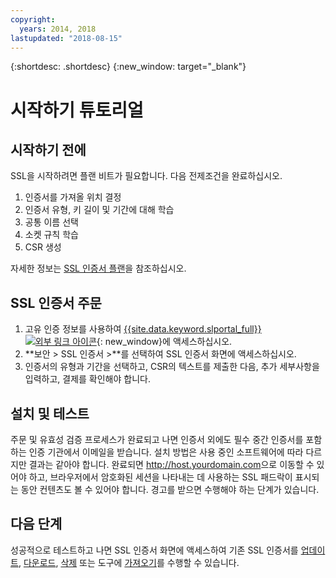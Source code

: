 ```yaml
---
copyright:
  years: 2014, 2018
lastupdated: "2018-08-15"
---
```


{:shortdesc: .shortdesc}
{:new_window: target="_blank"}

# 시작하기 튜토리얼  


## 시작하기 전에

SSL을 시작하려면 플랜 비트가 필요합니다. 다음 전제조건을 완료하십시오.

1. 인증서를 가져올 위치 결정
2. 인증서 유형, 키 길이 및 기간에 대해 학습
3. 공통 이름 선택
4. 소켓 규칙 학습
5. CSR 생성

자세한 정보는 [SSL 인증서 플랜](planning-ahead-ssl.html)을 참조하십시오.

## SSL 인증서 주문

1. 고유 인증 정보를 사용하여 [{{site.data.keyword.slportal_full}} ![외부 링크 아이콘](../../icons/launch-glyph.svg "외부 링크 아이콘")](https://control.softlayer.com/){: new_window}에 액세스하십시오.
2. **보안 > SSL 인증서 >**를 선택하여 SSL 인증서 화면에 액세스하십시오.
3. 인증서의 유형과 기간을 선택하고, CSR의 텍스트를 제출한 다음, 추가 세부사항을 입력하고, 결제를 확인해야 합니다.

## 설치 및 테스트
주문 및 유효성 검증 프로세스가 완료되고 나면 인증서 외에도 필수 중간 인증서를 포함하는 인증 기관에서 이메일을 받습니다. 설치 방법은 사용 중인 소프트웨어에 따라 다르지만 결과는 같아야 합니다. 완료되면 <http://host.yourdomain.com>으로 이동할 수 있어야 하고, 브라우저에서 암호화된 세션을 나타내는 데 사용하는 SSL 패드락이 표시되는 동안 컨텐츠도 볼 수 있어야 합니다. 경고를 받으면 수행해야 하는 단계가 있습니다.

## 다음 단계

성공적으로 테스트하고 나면 SSL 인증서 화면에 액세스하여 기존 SSL 인증서를 [업데이트](view-and-update-ssl-certificate.html), [다운로드](download-ssl-certificate-details.html), [삭제](delete-ssl-certificate.html) 또는 도구에 [가져오기](import-ssl-certificate.html)를 수행할 수 있습니다.
